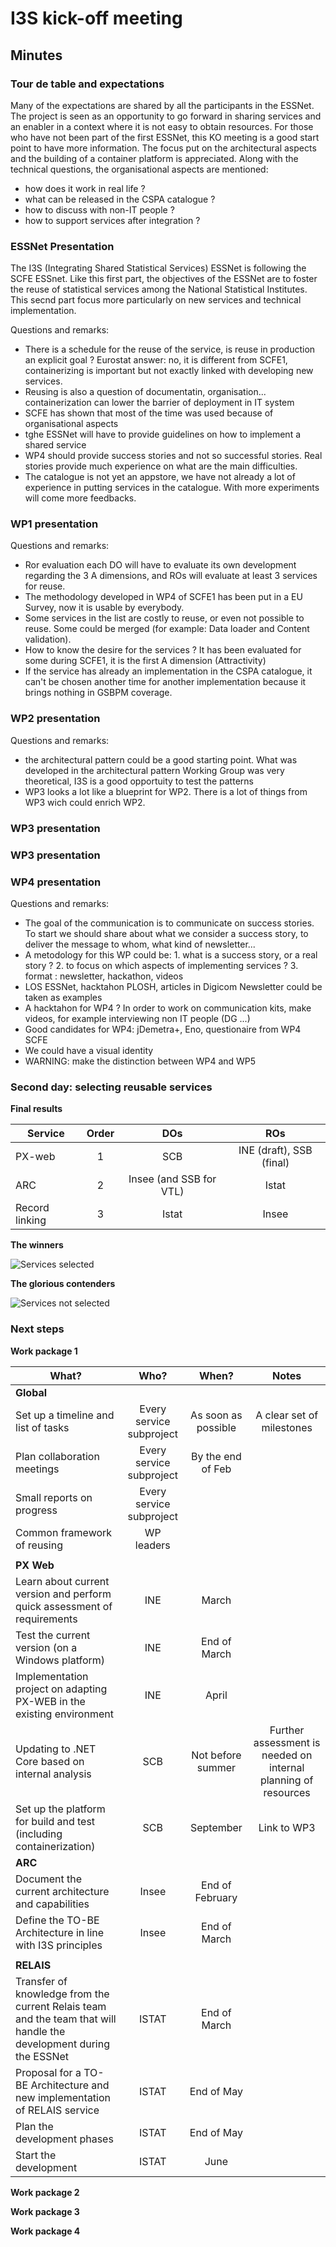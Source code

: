 # I3S kick-off meeting

## Minutes

### Tour de table and expectations

Many of the expectations are shared by all the participants in the ESSNet. The project is seen as an opportunity to go forward
in sharing services and an enabler in a context where it is not easy to obtain resources. For those who have not
been part of the first ESSNet, this KO meeting is a good start point to have more information.
The focus put on the architectural aspects and the building of a container platform is appreciated.
Along with the technical questions, the organisational aspects are mentioned:
* how does it work in real life ?
* what can be released in the CSPA catalogue ?
* how to discuss with non-IT people ?
* how to support services after integration ?

### ESSNet Presentation

The I3S (Integrating Shared Statistical Services) ESSNet is following the SCFE ESSnet. Like this
first part, the objectives of the ESSNet are to foster the reuse of statistical services
among the National Statistical Institutes. This secnd part focus more particularly on new services
and technical implementation.

Questions and remarks:
* There is a schedule for the reuse of the service, is reuse in production an explicit goal ? Eurostat answer:
no, it is different from SCFE1, containerizing is important but not exactly linked with developing new services.
* Reusing is also a question of documentatin, organisation... containerization can lower the barrier of deployment in IT system
* SCFE has shown that most of the time was used because of organisational aspects
* tghe ESSNet will have to provide guidelines on how to implement a shared service
* WP4 should provide success stories and not so successful stories. Real stories provide much experience on what are the main difficulties.
* The catalogue is not yet an appstore, we have not already a lot of experience in putting services in the catalogue. With more experiments will come more feedbacks.

### WP1 presentation

Questions and remarks:
* Ror evaluation each DO will have to evaluate its own development regarding the 3 A dimensions, and ROs will evaluate at least 3 services for reuse.
* The methodology developed in WP4 of SCFE1 has been put in a EU Survey, now it is usable by everybody.
* Some services in the list are costly to reuse, or even not possible to reuse. Some could be merged (for example: Data loader and Content validation).
* How to know the desire for the services ? It has been evaluated for some during SCFE1, it is the first A dimension (Attractivity)
* If the service has already an implementation in the CSPA catalogue, it can't be chosen another time for another implementation because it brings nothing in GSBPM coverage.

### WP2 presentation

Questions and remarks:
* the architectural pattern could be a good starting point. What was developed in the architectural pattern Working Group was very theoretical, I3S is a good opportuity to test the patterns
* WP3 looks a lot like a blueprint for WP2. There is a lot of things from WP3 wich could enrich WP2.

### WP3 presentation

### WP3 presentation

### WP4 presentation

Questions and remarks:
* The goal of the communication is to communicate on success stories. To start we should share about what we consider
a success story, to deliver the message to whom, what kind of newsletter...
* A metodology for this WP could be: 1. what is a success story, or a real story ? 2. to focus on which aspects of implementing services ? 3. format : newsletter, hackathon, videos
* LOS ESSNet, hacktahon PLOSH, articles in Digicom Newsletter could be taken as examples
* A hacktahon for WP4 ? In order to work on communication kits, make videos, for example interviewing non IT people (DG ...)
* Good candidates for WP4: jDemetra+, Eno, questionaire from WP4 SCFE
* We could have a visual identity
* WARNING: make the distinction between WP4 and WP5

### Second day: selecting reusable services

**Final results**

| Service | Order | DOs | ROs |
|---|:-:|:-:|:-:|
| PX-web | 1 | SCB | INE (draft), SSB (final) |
| ARC | 2 | Insee (and SSB for VTL) | Istat |
| Record linking | 3 | Istat | Insee |

**The winners**

![Services selected](wp1/services-selected.jpg)

**The glorious contenders**

![Services not selected](wp1/services-not-selected.jpg)


### Next steps

**Work package 1**

| What? | Who? | When? | Notes |
|---|:-:|:-:|:-:|
| **Global**|
| Set up a timeline and list of tasks | Every service subproject | As soon as possible | A clear set of milestones |
| Plan collaboration meetings | Every service subproject | By the end of Feb |  |
| Small reports on progress | Every service subproject | |  |
| Common framework of reusing | WP leaders |  | |
|||||
| **PX Web** |
|Learn about current version and perform quick assessment of requirements|INE|March||
|Test the current version (on a Windows platform)|INE|End of March||
|Implementation project on adapting PX-WEB in the existing environment |INE|April||
|Updating to .NET Core based on internal analysis |SCB|Not before summer|Further assessment is needed on internal planning of resources|
|Set up the platform for build and test (including containerization)|SCB|September|Link to WP3|
| **ARC** |
|Document the current architecture and capabilities|Insee|End of February||
|Define the TO-BE Architecture in line with I3S principles|Insee|End of March||
|||||
| **RELAIS** |
|Transfer of knowledge from the current Relais team and the team that will handle the development during the ESSNet |ISTAT|End of March||
|Proposal for a TO-BE Architecture and new implementation of RELAIS service|ISTAT|End of May||
|Plan the development phases|ISTAT|End of May||
|Start the development|ISTAT|June||

**Work package 2**

**Work package 3**

**Work package 4**

